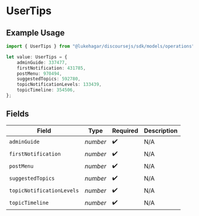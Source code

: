 # UserTips

## Example Usage

```typescript
import { UserTips } from "@lukehagar/discoursejs/sdk/models/operations";

let value: UserTips = {
    adminGuide: 337477,
    firstNotification: 431785,
    postMenu: 970494,
    suggestedTopics: 592780,
    topicNotificationLevels: 133439,
    topicTimeline: 354506,
};
```

## Fields

| Field                     | Type                      | Required                  | Description               |
| ------------------------- | ------------------------- | ------------------------- | ------------------------- |
| `adminGuide`              | *number*                  | :heavy_check_mark:        | N/A                       |
| `firstNotification`       | *number*                  | :heavy_check_mark:        | N/A                       |
| `postMenu`                | *number*                  | :heavy_check_mark:        | N/A                       |
| `suggestedTopics`         | *number*                  | :heavy_check_mark:        | N/A                       |
| `topicNotificationLevels` | *number*                  | :heavy_check_mark:        | N/A                       |
| `topicTimeline`           | *number*                  | :heavy_check_mark:        | N/A                       |